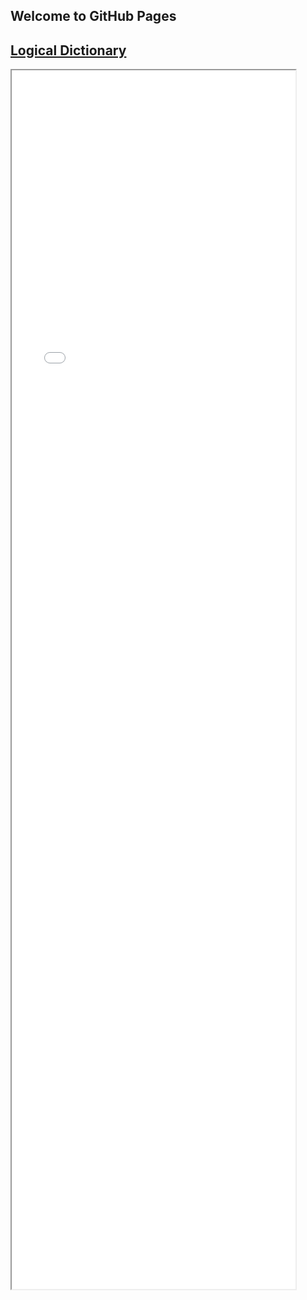 ## Welcome to GitHub Pages

## [Logical Dictionary](../logical_dictionary.html)
<iframe src="../logical_dictionary.html" title="Logical Dictionary" width="90%" height="50%">
